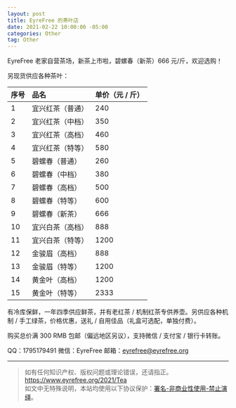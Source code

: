 ```yaml
---
layout: post
title: EyreFree 的茶叶店
date: 2021-02-22 10:00:00 -05:00
categories: Other
tag: Other
---
```


EyreFree 老家自营茶场，新茶上市啦，碧螺春（新茶）666 元/斤，欢迎选购！

另现货供应各种茶叶：

| 序号 | 品名 | 单价（元 / 斤） |
|:-----|:-----|:-----|
| 1 | 宜兴红茶（普通） | 240 |
| 2 | 宜兴红茶（中档） | 350 |
| 3 | 宜兴红茶（高档） | 460 |
| 4 | 宜兴红茶（特等） | 580 |
| 5 | 碧螺春（普通） | 260 |
| 6 | 碧螺春（中档） | 380 |
| 7 | 碧螺春（高档） | 500 |
| 8 | 碧螺春（特等） | 600 |
| 9 | 碧螺春（新茶） | 666 |
| 10 | 宜兴白茶（高档） | 888 |
| 11 | 宜兴白茶（特等） | 1200 |
| 12 | 金骏眉（高档） | 888 |
| 13 | 金骏眉（特等） | 1200 |
| 14 | 黄金叶（高档） | 1200 |
| 15 | 黄金叶（特等） | 2333 |

有冷库保鲜，一年四季供应鲜茶，并有老红茶 / 机制红茶专供养壶。另供应各种机制 / 手工绿茶，价格优惠，送礼 / 自用佳品（礼盒可选配，单独付费）。

购买总价满 300 RMB 包邮（偏远地区另议），支持微信 / 支付宝 / 银行卡转账。

QQ：1795179491
微信：EyreFree
邮箱：eyrefree@eyrefree.org

---

> 如有任何知识产权、版权问题或理论错误，还请指正。   
> https://www.eyrefree.org/2021/Tea   
> 如文中无特殊说明，本站均使用以下协议保护：[署名-非商业性使用-禁止演绎](http://creativecommons.org/licenses/by-nc-nd/3.0/cn/)。   
